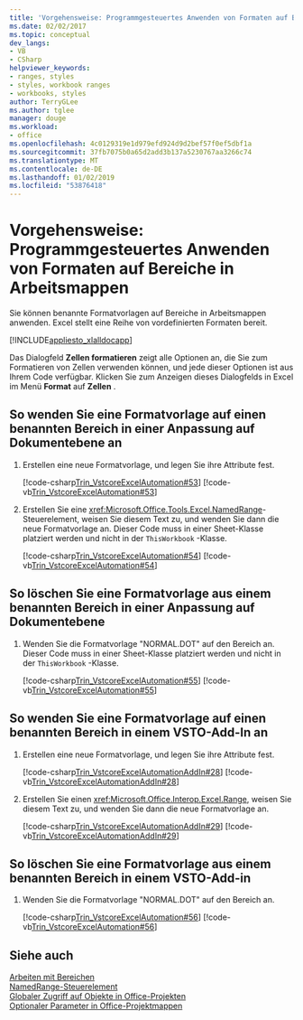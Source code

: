 ```yaml
---
title: 'Vorgehensweise: Programmgesteuertes Anwenden von Formaten auf Bereiche in Arbeitsmappen'
ms.date: 02/02/2017
ms.topic: conceptual
dev_langs:
- VB
- CSharp
helpviewer_keywords:
- ranges, styles
- styles, workbook ranges
- workbooks, styles
author: TerryGLee
ms.author: tglee
manager: douge
ms.workload:
- office
ms.openlocfilehash: 4c0129319e1d979efd924d9d2bef57f0ef5dbf1a
ms.sourcegitcommit: 37fb7075b0a65d2add3b137a5230767aa3266c74
ms.translationtype: MT
ms.contentlocale: de-DE
ms.lasthandoff: 01/02/2019
ms.locfileid: "53876418"
---
```

# <a name="how-to-programmatically-apply-styles-to-ranges-in-workbooks"></a>Vorgehensweise: Programmgesteuertes Anwenden von Formaten auf Bereiche in Arbeitsmappen
  Sie können benannte Formatvorlagen auf Bereiche in Arbeitsmappen anwenden. Excel stellt eine Reihe von vordefinierten Formaten bereit.  
  
 [!INCLUDE[appliesto_xlalldocapp](../vsto/includes/appliesto-xlalldocapp-md.md)]  
  
 Das Dialogfeld **Zellen formatieren** zeigt alle Optionen an, die Sie zum Formatieren von Zellen verwenden können, und jede dieser Optionen ist aus Ihrem Code verfügbar. Klicken Sie zum Anzeigen dieses Dialogfelds in Excel im Menü **Format** auf **Zellen** .  
  
## <a name="to-apply-a-style-to-a-named-range-in-a-document-level-customization"></a>So wenden Sie eine Formatvorlage auf einen benannten Bereich in einer Anpassung auf Dokumentebene an  
  
1.  Erstellen eine neue Formatvorlage, und legen Sie ihre Attribute fest.  
  
     [!code-csharp[Trin_VstcoreExcelAutomation#53](../vsto/codesnippet/CSharp/Trin_VstcoreExcelAutomationCS/Sheet1.cs#53)]
     [!code-vb[Trin_VstcoreExcelAutomation#53](../vsto/codesnippet/VisualBasic/Trin_VstcoreExcelAutomation/Sheet1.vb#53)]  
  
2.  Erstellen Sie eine <xref:Microsoft.Office.Tools.Excel.NamedRange>-Steuerelement, weisen Sie diesem Text zu, und wenden Sie dann die neue Formatvorlage an. Dieser Code muss in einer Sheet-Klasse platziert werden und nicht in der `ThisWorkbook` -Klasse.  
  
     [!code-csharp[Trin_VstcoreExcelAutomation#54](../vsto/codesnippet/CSharp/Trin_VstcoreExcelAutomationCS/Sheet1.cs#54)]
     [!code-vb[Trin_VstcoreExcelAutomation#54](../vsto/codesnippet/VisualBasic/Trin_VstcoreExcelAutomation/Sheet1.vb#54)]  
  
## <a name="to-clear-a-style-from-a-named-range-in-a-document-level-customization"></a>So löschen Sie eine Formatvorlage aus einem benannten Bereich in einer Anpassung auf Dokumentebene  
  
1.  Wenden Sie die Formatvorlage "NORMAL.DOT" auf den Bereich an. Dieser Code muss in einer Sheet-Klasse platziert werden und nicht in der `ThisWorkbook` -Klasse.  
  
     [!code-csharp[Trin_VstcoreExcelAutomation#55](../vsto/codesnippet/CSharp/Trin_VstcoreExcelAutomationCS/Sheet1.cs#55)]
     [!code-vb[Trin_VstcoreExcelAutomation#55](../vsto/codesnippet/VisualBasic/Trin_VstcoreExcelAutomation/Sheet1.vb#55)]  
  
## <a name="to-apply-a-style-to-a-named-range-in-a-vsto-add-in"></a>So wenden Sie eine Formatvorlage auf einen benannten Bereich in einem VSTO-Add-In an  
  
1.  Erstellen eine neue Formatvorlage, und legen Sie ihre Attribute fest.  
  
     [!code-csharp[Trin_VstcoreExcelAutomationAddIn#28](../vsto/codesnippet/CSharp/trin_vstcoreexcelautomationaddin/ThisAddIn.cs#28)]
     [!code-vb[Trin_VstcoreExcelAutomationAddIn#28](../vsto/codesnippet/VisualBasic/trin_vstcoreexcelautomationaddin/ThisAddIn.vb#28)]  
  
2.  Erstellen Sie einen <xref:Microsoft.Office.Interop.Excel.Range>, weisen Sie diesem Text zu, und wenden Sie dann die neue Formatvorlage an.  
  
     [!code-csharp[Trin_VstcoreExcelAutomationAddIn#29](../vsto/codesnippet/CSharp/trin_vstcoreexcelautomationaddin/ThisAddIn.cs#29)]
     [!code-vb[Trin_VstcoreExcelAutomationAddIn#29](../vsto/codesnippet/VisualBasic/trin_vstcoreexcelautomationaddin/ThisAddIn.vb#29)]  
  
## <a name="to-clear-a-style-from-a-named-range-in-a-vsto-add-in"></a>So löschen Sie eine Formatvorlage aus einem benannten Bereich in einem VSTO-Add-in  
  
1.  Wenden Sie die Formatvorlage "NORMAL.DOT" auf den Bereich an.  
  
     [!code-csharp[Trin_VstcoreExcelAutomation#56](../vsto/codesnippet/CSharp/Trin_VstcoreExcelAutomationCS/Sheet1.cs#56)]
     [!code-vb[Trin_VstcoreExcelAutomation#56](../vsto/codesnippet/VisualBasic/Trin_VstcoreExcelAutomation/Sheet1.vb#56)]  
  
## <a name="see-also"></a>Siehe auch  
 [Arbeiten mit Bereichen](../vsto/working-with-ranges.md)   
 [NamedRange-Steuerelement](../vsto/namedrange-control.md)   
 [Globaler Zugriff auf Objekte in Office-Projekten](../vsto/global-access-to-objects-in-office-projects.md)   
 [Optionaler Parameter in Office-Projektmappen](../vsto/optional-parameters-in-office-solutions.md)  
